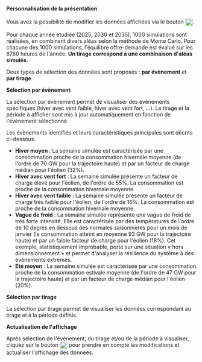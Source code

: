 #### Personnalisation de la présentation <a id="persoPresentation_echanges"></a>

Vous avez la possibilité de modifier les données affichées via le bouton <img src="img/bouton_reglages.png" width="20" style="vertical-align:top"/>.

Pour chaque année étudiée (2025, 2030 et 2035), 1000 simulations sont réalisées, en combinant divers aléas selon la méthode de Monte Carlo. Pour chacune des 1000 simulations, l'équilibre offre-demande est évalué sur les 8760 heures de l'année. **Un tirage correspond à une combinaison d'aléas simulés.** 

Deux types de sélection des données sont proposés : **par évènement** et **par tirage**.

**Sélection par évènement**

La sélection par évènement permet de visualiser des évènements spécifiques (hiver avec vent faible, hiver avec  vent fort, ...). Le tirage et la période à afficher sont mis à jour automatiquement en fonction de l'évènement sélectionné.

Les évènements identifiés et leurs caractéristiques principales sont décrits ci-dessous.

- **Hiver moyen** : La semaine simulée est caractérisée par une consommation proche de la consommation hivernale moyenne (de l'ordre de 70 GW pour la trajectoire haute) et par un facteur de charge médian pour l'éolien (32%).
- **Hiver avec vent fort** : La semaine simulée présente un facteur de charge élevé pour l'éolien, de l'ordre de 55%. La consommation est proche de la consommation hivernale moyenne.
- **Hiver avec vent faible** : La semaine simulée présente un facteur de charge très faible pour l'éolien, de l'ordre de 16%. La consommation est proche de la consommation hivernale moyenne.
- **Vague de froid** : La semaine simulée représente une vague de froid de très forte intensité. Elle est caractérisée par des températures de l'ordre de 10 degrés en dessous des normales saisonnières pour un mois de janvier (la consommation atteint en moyenne 93 GW pour la trajectoire haute) et par un faible facteur de charge pour l'éolien (18%). 
Cet exemple, statistiquement improbable, porte sur une situation « hors dimensionnement » et permet d'analyser la résilience du système à des événements extrêmes.
- **Eté moyen** : La semaine simulée est caractérisée par une consommation proche de la consommation estivale moyenne (de l'ordre de 47 GW pour la trajectoire haute) et par un facteur de charge médian pour l'éolien (20%).

**Sélection par tirage**

La sélection par tirage permet de visualiser les données correspondant au tirage et à la période définis.

**Actualisation de l'affichage**

Après sélection de l'évènement, du tirage et/ou de la période à visualiser, cliquez sur le bouton <img src="img/bouton_actualisation.png" width="20" style="vertical-align:top"/> pour prendre en compte les modifications et actualiser l'affichage des données.
